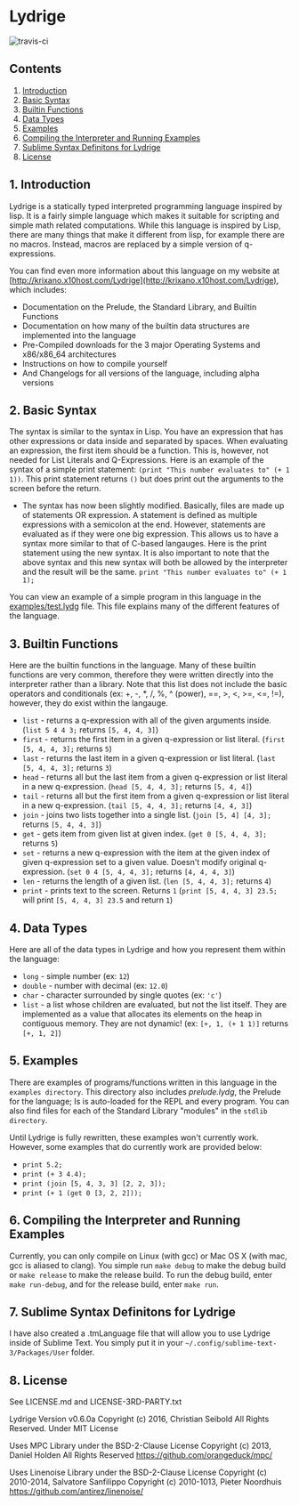 # Lydrige
<!-- vscode-markdown-toc -->
![travis-ci](https://travis-ci.org/krixano/Lydrige.svg?branch=dev)

## Contents
1. [Introduction](#Introduction-0)
2. [Basic Syntax](#BasicSyntax-1)
3. [Builtin Functions](#BuiltinFunctions-2)
4. [Data Types](#DataTypes-3)
5. [Examples](#Examples-4)
6. [Compiling the Interpreter and Running Examples](#CompilingtheInterpreterandRunningExamples-5)
7. [Sublime Syntax Definitons for Lydrige](#SublimeSyntaxDefinitonsforLydrige-6)
8. [License](#License-7)

<!-- /vscode-markdown-toc -->
##  1. <a name='Introduction-0'></a>Introduction
Lydrige is a statically typed interpreted programming language inspired by lisp. It is a fairly simple language which makes it suitable for scripting and simple math related computations. While this language is inspired by Lisp, there are many things that make it different from lisp, for example there are no macros. Instead, macros are replaced by a simple version of q-expressions.

You can find even more information about this language on my website at [http://krixano.x10host.com/Lydrige](http://krixano.x10host.com/Lydrige), which includes:
* Documentation on the Prelude, the Standard Library, and Builtin Functions
* Documentation on how many of the builtin data structures are implemented into the language
* Pre-Compiled downloads for the 3 major Operating Systems and x86/x86_64 architectures
* Instructions on how to compile yourself
* And Changelogs for all versions of the language, including alpha versions

##  2. <a name='BasicSyntax-1'></a>Basic Syntax
The syntax is similar to the syntax in Lisp. You have an expression that has other expressions or data inside and separated by spaces. When evaluating an expression, the first item should be a function. This is, however, not needed for List Literals and Q-Expressions.
Here is an example of the syntax of a simple print statement:
`(print "This number evaluates to" (+ 1 1))`. This print statement returns `()` but does print out the arguments to the screen before the return.
* The syntax has now been slightly modified. Basically, files are made up of statements OR expression. A statement is defined as multiple expressions with a semicolon at the end. However, statements are evaluated as if they were one big expression. This allows us to have a syntax more similar to that of C-based langauges. Here is the print statement using the new syntax. It is also important to note that the above syntax and this new syntax will both be allowed by the interpreter and the result will be the same.
`print "This number evaluates to" (+ 1 1);`

You can view an example of a simple program in this language in the [examples/test.lydg](http://github.com/christianap/Lydrige/blob/dev/examples/test.lydg) file. This file explains many of the different features of the language.

##  3. <a name='BuiltinFunctions-2'></a>Builtin Functions
Here are the builtin functions in the language. Many of these builtin functions are very common, therefore they were written directly into the interpreter rather than a library. Note that this list does not include the basic operators and conditionals (ex: +, -, \*, /, %, ^ (power), ==, >, <, >=, <=, !=), however, they do exist within the langauge.
* `list`  - returns a q-expression with all of the given arguments inside. (`list 5 4 4 3;` returns `[5, 4, 4, 3]`)
* `first` - returns the first item in a given q-expression or list literal. (`first [5, 4, 4, 3];` returns `5`)
* `last`  - returns the last item in a given q-expression or list literal. (`last [5, 4, 4, 3];` returns `3`)
* `head`  - returns all but the last item from a given q-expression or list literal in a new q-expression. (`head [5, 4, 4, 3];` returns `[5, 4, 4]`)
* `tail`  - returns all but the first item from a given q-expression or list literal in a new q-expression. (`tail [5, 4, 4, 3];` returns `[4, 4, 3]`)
* `join`  - joins two lists together into a single list. (`join [5, 4] [4, 3];` returns `[5, 4, 4, 3]`)
* `get`   - gets item from given list at given index. (`get 0 [5, 4, 4, 3];` returns `5`)
* `set`   - returns a new q-expression with the item at the given index of given q-expression set to a given value. Doesn't modify original q-expression. (`set 0 4 [5, 4, 4, 3];` returns `[4, 4, 4, 3]`)
* `len`   - returns the length of a given list. (`len [5, 4, 4, 3];` returns `4`)
* `print` - prints text to the screen. Returns `1` (`print [5, 4, 4, 3] 23.5;` will print `[5, 4, 4, 3] 23.5` and return `1`)

##  4. <a name='DataTypes-3'></a>Data Types
Here are all of the data types in Lydrige and how you represent them within the language:
* `long`   - simple number (ex: `12`)
* `double` - number with decimal (ex: `12.0`)
* `char`   - character surrounded by single quotes (ex: `'c'`)
* `list`   - a list whose children are evaluated, but not the list itself. They are implemented as a value that allocates its elements on the heap in contiguous memory. They are not dynamic! (ex: `[+, 1, (+ 1 1)]` returns `[+, 1, 2]`)

##  5. <a name='Examples-4'></a>Examples
There are examples of programs/functions written in this language in the `examples directory`. This directory also includes *prelude.lydg*, the Prelude for the language; Is is auto-loaded for the REPL and every program. You can also find files for each of the Standard Library "modules" in the `stdlib directory`. 

Until Lydrige is fully rewritten, these examples won't currently work. However, some examples that do currently work are provided below:
* `print 5.2;`
* `print (+ 3 4.4);`
* `print (join [5, 4, 3, 3] [2, 2, 3]);`
* `print (+ 1 (get 0 [3, 2, 2]));`

##  6. <a name='CompilingtheInterpreterandRunningExamples-5'></a>Compiling the Interpreter and Running Examples
Currently, you can only compile on Linux (with gcc) or Mac OS X (with mac, gcc is aliased to clang). You simple run `make debug` to make the debug build or `make release` to make the release build. To run the debug build, enter `make run-debug`, and for the release build, enter `make run`.

##  7. <a name='SublimeSyntaxDefinitonsforLydrige-6'></a>Sublime Syntax Definitons for Lydrige
I have also created a .tmLanguage file that will allow you to use Lydrige inside of Sublime Text. You simply put it in your `~/.config/sublime-text-3/Packages/User` folder.

##  8. <a name='License-7'></a>License
See LICENSE.md and LICENSE-3RD-PARTY.txt

Lydrige Version v0.6.0a
Copyright (c) 2016, Christian Seibold All Rights Reserved.
Under MIT License

Uses MPC Library under the BSD-2-Clause License
Copyright (c) 2013, Daniel Holden All Rights Reserved
https://github.com/orangeduck/mpc/

Uses Linenoise Library under the BSD-2-Clause License
Copyright (c) 2010-2014, Salvatore Sanfilippo <antirez at gmail dot com>
Copyright (c) 2010-1013, Pieter Noordhuis <pcnoordhuis at gmail dot com>
https://github.com/antirez/linenoise/

